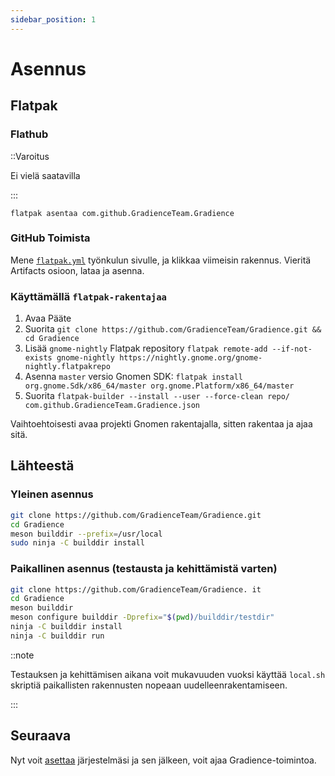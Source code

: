 ```yaml
---
sidebar_position: 1
---
```


# Asennus

## Flatpak

### Flathub

::Varoitus

Ei vielä saatavilla

:::

```shell
flatpak asentaa com.github.GradienceTeam.Gradience
```

### GitHub Toimista

Mene [`flatpak.yml`](https://github.com/GradienceTeam/Gradience/actions/workflows/flatpak.yml) työnkulun sivulle, ja klikkaa viimeisin rakennus. Vieritä Artifacts osioon, lataa ja asenna.

### Käyttämällä `flatpak-rakentajaa`

1. Avaa Pääte
2. Suorita `git clone https://github.com/GradienceTeam/Gradience.git && cd Gradience`
3. Lisää `gnome-nightly` Flatpak repository `flatpak remote-add --if-not-exists gnome-nightly https://nightly.gnome.org/gnome-nightly.flatpakrepo`
4. Asenna `master` versio Gnomen SDK: `flatpak install org.gnome.Sdk/x86_64/master org.gnome.Platform/x86_64/master`
5. Suorita `flatpak-builder --install --user --force-clean repo/ com.github.GradienceTeam.Gradience.json`

Vaihtoehtoisesti avaa projekti Gnomen rakentajalla, sitten rakentaa ja ajaa sitä.

## Lähteestä

### Yleinen asennus

```sh
git clone https://github.com/GradienceTeam/Gradience.git
cd Gradience
meson builddir --prefix=/usr/local
sudo ninja -C builddir install
```

### Paikallinen asennus (testausta ja kehittämistä varten)

```sh
git clone https://github.com/GradienceTeam/Gradience. it
cd Gradience
meson builddir
meson configure builddir -Dprefix="$(pwd)/builddir/testdir"
ninja -C builddir install
ninja -C builddir run
```

::note

Testauksen ja kehittämisen aikana voit mukavuuden vuoksi käyttää `local.sh` skriptiä paikallisten rakennusten nopeaan uudelleenrakentamiseen.

:::

## Seuraava

Nyt voit [asettaa](/docs/setup) järjestelmäsi ja sen jälkeen, voit ajaa Gradience-toimintoa.
